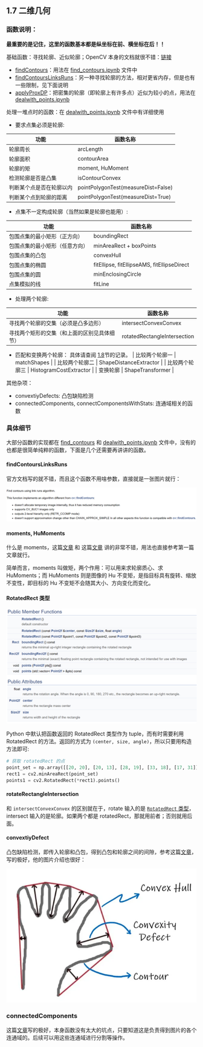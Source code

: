 ## 1.7 二维几何

### 函数说明：

**最重要的是记住，这里的函数基本都是纵坐标在前、横坐标在后！！**

基础函数：寻找轮廓、近似轮廓；OpenCV 本身的文档就很不错：[链接](https://docs.opencv.org/4.x/d3/d05/tutorial_py_table_of_contents_contours.html)

- [findContours]()：用法在 [find_contours.ipynb](../code/find_contours.ipynb) 文件中
- [findContoursLinksRuns]()：另一种寻找轮廓的方法，相对更省内存，但是也有一些限制，见下面说明
- [applyProxDP]()：把密集的轮廓（即轮廓上有许多点）近似为较小的点，用法在 [dealwith_points.ipynb](../code/dealwith_points.ipynb)

处理一堆点时的函数：在 [dealwith_points.ipynb](../code/dealwith_points.ipynb) 文件中有详细使用

- 要求点集必须是轮廓:

| 功能                     | 函数名称                            |
| ------------------------ | ----------------------------------- |
| 轮廓周长                 | arcLength                           |
| 轮廓面积                 | contourArea                         |
| 轮廓的矩                 | moment, HuMoment                    |
| 检测轮廓是否是凸集       | isContourConvex                     |
| 判断某个点是否在轮廓以内 | pointPolygonTest(measureDist=False) |
| 判断某个点到轮廓的距离   | pointPolygonTest(measureDist=True)  |

- 点集不一定构成轮廓（当然如果是轮廓也能用）:

| 功能                           | 函数名称                                    |
| ------------------------------ | ------------------------------------------- |
| 包围点集的最小矩形（正方向）   | boundingRect                                |
| 包围点集的最小矩形（任意方向） | minAreaRect + boxPoints                     |
| 包围点集的凸包                 | convexHull                                  |
| 包围点集的椭圆                 | fitEllipse, fitEllipseAMS, fitEllipseDirect |
| 包围点集的圆                   | minEnclosingCircle                          |
| 点集模拟的线                   | fitLine                                     |

- 处理两个轮廓:

| 功能                                         | 函数名称                     |
| -------------------------------------------- | ---------------------------- |
| 寻找两个轮廓的交集（必须是凸多边形）         | intersectConvexConvex        |
| 寻找两个矩形的交集（和上面的区别见具体细节） | rotatedRectangleIntersection |

- 匹配和变换两个轮廓：
具体请查阅 [1.8](./1.8.md)节的记录。
| 比较两个轮廓一                         | matchShapes                  |
| 比较两个轮廓二 | ShapeDistanceExtractor |
| 比较两个轮廓三 | HistogramCostExtractor |
| 变换轮廓 | ShapeTransformer |

其他杂项：

- convextiyDefects: 凸包缺陷检测
- connectedComponents, connectComponentsWithStats: 连通域相关的函数

### 具体细节

大部分函数的实现都在 [find_contours](../code/find_contours.ipynb) 和 [dealwith_points.ipynb](../code/dealwith_points.ipynb) 文件中，没有的也都是很简单纯粹的函数，下面是几个还需要再讲讲的函数。

#### findContoursLinksRuns

官方文档写的就不错，而且这个函数不用啥参数，直接就是一张图片就行：

![1721109275885](image/1.7/1721109275885.png)

#### moments, HuMoments

什么是 moments，这篇[文章](https://blog.csdn.net/Caesar6666/article/details/103257632) 和 这篇[文章](https://learnopencv.com/shape-matching-using-hu-moments-c-python/) 讲的非常不错，用法也直接参考第一篇文章就行。

简单而言，moments 叫做矩，两个作用：可以用来求轮廓质心、求 HuMoments；而 HuMoments 则是图像的 Hu 不变矩，是指目标具有旋转、缩放不变性，即目标的 Hu 不变矩不会随其大小、方向变化而变化。

#### RotatedRect 类型

![1721125583653](image/1.7/1721125583653.png)

Python 中默认把函数返回的 RotatedRect 类型作为 tuple，而有时需要利用 RotatedRect 的方法。返回的方式为 `(center, size, angle)`，所以只要用构造方法即可:

```python
# 获取 rotatedRect 的点
point_set = np.array([[20, 20], [20, 13], [28, 19], [33, 18], [17, 31]])
rect1 = cv2.minAreaRect(point_set)
points1 = cv2.RotatedRect(*rect1).points()
```

#### rotateRectangleIntersection

和 `intersectConvexConvex` 的区别就在于，rotate 输入的是 [`RotatedRect` 类型](https://docs.opencv.org/4.x/db/dd6/classcv_1_1RotatedRect.html)，intersect 输入的是轮廓。如果两个都是 rotatedRect，那就用前者；否则就用后面。

#### convextiyDefect

凸包缺陷检测，即传入轮廓和凸包，得到凸包和轮廓之间的间隙，参考这篇[文章](https://theailearner.com/tag/cv2-convexitydefects/)，写的极好，他的图片介绍也很好：

![1721127173146](image/1.7/1721127173146.png)

### connectedComponents

这篇[文章](https://blog.csdn.net/qq_40784418/article/details/106023288)写的极好，本身函数没有太大的坑点，只要知道这是负责得到图片的各个连通域的。后续可以用这些连通域进行分割等操作。
